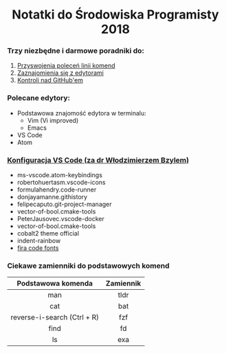 # <center>Notatki do Środowiska Programisty 2018</center>

### Trzy niezbędne i darmowe poradniki do:
1. [Przyswojenia poleceń linii komend](https://www.learnenough.com/command-line-tutorial)
2. [Zaznajomienia się z edytorami](https://www.learnenough.com/text-editor-tutorial)
3. [Kontroli nad GitHub'em](https://www.learnenough.com/git-tutorial)

### Polecane edytory:
 - Podstawowa znajomość edytora w terminalu:
	- Vim (Vi improved)
	- Emacs
 - VS Code
 - Atom

### [Konfiguracja VS Code (za dr Włodzimierzem Bzylem)](https://github.com/egzamin/jp)

 - ms-vscode.atom-keybindings
 - robertohuertasm.vscode-icons
 - formulahendry.code-runner
 - donjayamanne.githistory
 - felipecaputo.git-project-manager
 - vector-of-bool.cmake-tools
 - PeterJausovec.vscode-docker
 - vector-of-bool.cmake-tools
 - cobalt2 theme official
 - indent-rainbow
 - [fira code fonts](https://github.com/tonsky/FiraCode/wiki/Linux-instructions)

### Ciekawe zamienniki do podstawowych komend

Podstawowa komenda | Zamiennik
------------------ | ----------
<center>man</center> | <center>tldr</center>
<center>cat</center> | <center>bat</center>
<center>reverse-i-search (Ctrl + R)</center> | <center>fzf</center>
<center>find</center> | <center>fd</center>
<center>ls</center> | <center>exa</center> 